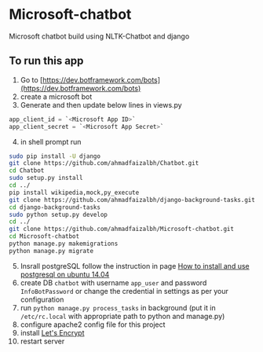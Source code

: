 # Microsoft-chatbot
Microsoft chatbot build using NLTK-Chatbot and django

## To run this app
1. Go to [https://dev.botframework.com/bots](https://dev.botframework.com/bots)
2. create a microsoft bot
3. Generate <Microsoft App Secret> and then update below lines in views.py 
  ```python
  app_client_id = `<Microsoft App ID>`
  app_client_secret = `<Microsoft App Secret>`
  ```

4. in shell prompt run
  ```sh
  sudo pip install -U django
  git clone https://github.com/ahmadfaizalbh/Chatbot.git
  cd Chatbot
  sudo setup.py install
  cd ../
  pip install wikipedia,mock,py_execute
  git clone https://github.com/ahmadfaizalbh/django-background-tasks.git
  cd django-background-tasks
  sudo python setup.py develop
  cd ../
  git clone https://github.com/ahmadfaizalbh/Microsoft-chatbot.git
  cd Microsoft-chatbot
  python manage.py makemigrations
  python manage.py migrate
  ```
5. Insrall postgreSQL follow the instruction in page [How to install and use postgresql on ubuntu 14.04](https://www.digitalocean.com/community/tutorials/how-to-install-and-use-postgresql-on-ubuntu-14-04)
6. create DB `chatbot` with username `app_user` and password `InfoBotPassword` or change the credential in settings as per your configuration
7. run `python manage.py process_tasks` in background (put it in `/etc/rc.local` with appropriate path to python and manage.py)
8. configure apache2 config file for this project
9. install [Let's Encrypt](https://letsencrypt.org/)
10. restart server
